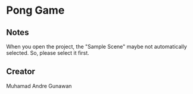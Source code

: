 # Pong Game
## Notes
When you open the project, the "Sample Scene" maybe not automatically selected. So, please select it first.

## Creator
Muhamad Andre Gunawan
